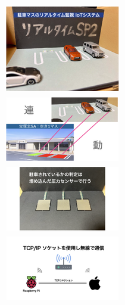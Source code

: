 <p><img src="readme_img/samune.png" width="60%"></p>
<p><img src="readme_img/007.jpeg" width="60%"></p>
<p><img src="readme_img/009.jpeg" width="60%"></p>
<p><img src="readme_img/012.jpeg" width="60%"></p>